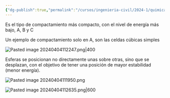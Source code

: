 ```yaml
---
{"dg-publish":true,"permalink":"/cursos/ingenieria-civil/2024-1/quimica-para-ingenieria/3-quimica-del-estado-solido-y-materiales-modernos/empaquetamiento-compacto-abc-fcc/","tags":["I1QIM100E"]}
---
```



Es el tipo de compactamiento más compacto, con el nivel de energía más bajo, A, B y C

Un ejemplo de compactamiento solo en A, son las celdas cúbicas simples

![Pasted image 20240404112247.png|400](/img/user/Cursos/Ingenier%C3%ADa%20Civil/2024-1/Qu%C3%ADmica%20para%20Ingenier%C3%ADa/3%20Qu%C3%ADmica%20del%20Estado%20Solido%20y%20Materiales%20Modernos/attachments/Pasted%20image%2020240404112247.png) 

Esferas se posicionan no directamente unas sobre otras, sino que se desplazan, con el objetivo de tener una posición de mayor estabilidad (menor energía).

![Pasted image 20240404111950.png](/img/user/Cursos/Ingenier%C3%ADa%20Civil/2024-1/Qu%C3%ADmica%20para%20Ingenier%C3%ADa/3%20Qu%C3%ADmica%20del%20Estado%20Solido%20y%20Materiales%20Modernos/attachments/Pasted%20image%2020240404111950.png)

![Pasted image 20240404112635.png|600](/img/user/Cursos/Ingenier%C3%ADa%20Civil/2024-1/Qu%C3%ADmica%20para%20Ingenier%C3%ADa/3%20Qu%C3%ADmica%20del%20Estado%20Solido%20y%20Materiales%20Modernos/attachments/Pasted%20image%2020240404112635.png)
